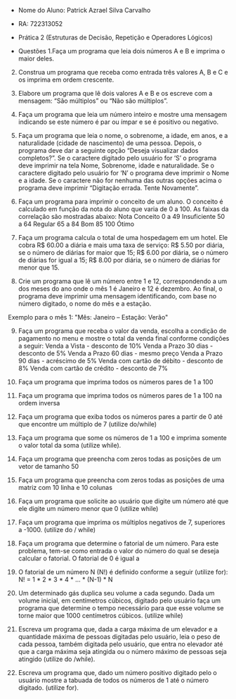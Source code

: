 * Nome do Aluno: Patrick Azrael Silva Carvalho
* RA: 722313052


* Prática 2
(Estruturas de Decisão, Repetição e Operadores Lógicos) 

* Questões 
1.Faça um programa que leia dois números A e B e imprima o maior
deles.
2. Construa um programa que receba como entrada três valores A, B
e C e os imprima em ordem crescente.

3. Elabore um programa que lê dois valores A e B e os escreve com
a mensagem: “São múltiplos” ou “Não são múltiplos”.

4. Faça um programa que leia um número inteiro e mostre uma
mensagem indicando se este número é par ou ímpar e se é
positivo ou negativo.

5. Faça um programa que leia o nome, o sobrenome, a idade, em
anos, e a naturalidade (cidade de nascimento) de uma pessoa.
Depois, o programa deve dar a seguinte opção “Deseja
visualizar dados completos?”. Se o caractere digitado pelo
usuário for ‘S’ o programa deve imprimir na tela Nome,
Sobrenome, idade e naturalidade. Se o caractere digitado pelo
usuário for ‘N’ o programa deve imprimir o Nome e a idade. Se
o caractere não for nenhuma das outras opções acima o programa
deve imprimir “Digitação errada. Tente Novamente”.

6. Faça um programa para imprimir o conceito de um aluno. O
conceito é calculado em função da nota do aluno que varia de 0
a 100. As faixas da correlação são mostradas abaixo:
Nota Conceito
0 a 49 Insuficiente
50 a 64 Regular
65 a 84 Bom
85 100 Ótimo

7. Faça um programa calcula o total de uma hospedagem em um
hotel. Ele cobra R$ 60.00 a diária e mais uma taxa de serviço:
R$ 5.50 por diária, se o número de diárias for maior que 15;
R$ 6.00 por diária, se o número de diárias for igual a 15;
R$ 8.00 por diária, se o número de diárias for menor que 15.

8. Crie um programa que lê um número entre 1 e 12, correspondendo
a um dos meses do ano onde o mês 1 é Janeiro e 12 é dezembro.
Ao final, o programa deve imprimir uma mensagem identificando,
com base no número digitado, o nome do mês e a estação.

Exemplo para o mês 1: "Mês: Janeiro – Estação: Verão"

9. Faça um programa que receba o valor da venda, escolha a
condição de pagamento no menu e mostre o total da venda final
conforme condições a seguir:
Venda a Vista - desconto de 10%
Venda a Prazo 30 dias - desconto de 5%
Venda a Prazo 60 dias - mesmo preço
Venda a Prazo 90 dias - acréscimo de 5%
Venda com cartão de débito - desconto de 8%
Venda com cartão de crédito - desconto de 7%

10. Faça um programa que imprima todos os números pares de 1
a 100

11. Faça um programa que imprima todos os números pares de 1
a 100 na ordem inversa

12. Faça um programa que exiba todos os números pares a
partir de 0 até que encontre um múltiplo de 7 (utilize
do/while)

13. Faça um programa que some os números de 1 a 100 e imprima
somente o valor total da soma (utilize while).

14. Faça um programa que preencha com zeros todas as posições
de um vetor de tamanho 50

15. Faça um programa que preencha com zeros todas as posições
de uma matriz com 10 linha e 10 colunas

16. Faça um programa que solicite ao usuário que digite um
número até que ele digite um número menor que 0 (utilize
while)

17. Faça um programa que imprima os múltiplos negativos de 7,
superiores a -1000. (utilize do / while)

18. Faça um programa que determine o fatorial de um número.
Para este problema, tem-se como entrada o valor do número do
qual se deseja calcular o fatorial. O fatorial de 0 é igual a
1. O fatorial de um número N (N!) é definido conforme a seguir
(utilize for):
N! = 1 * 2 * 3 * 4 * ... * (N-1) * N

19. Um determinado gás duplica seu volume a cada segundo.
Dada um volume inicial, em centímetros cúbicos, digitado pelo
usuário faça um programa que determine o tempo necessário para
que esse volume se torne maior que 1000 centímetros cúbicos.
(utilize while)

20. Escreva um programa que, dada a carga máxima de um
elevador e a quantidade máxima de pessoas digitadas pelo
usuário, leia o peso de cada pessoa, também digitada pelo
usuário, que entra no elevador até que a carga máxima seja
atingida ou o número máximo de pessoas seja atingido (utilize
do /while).

21. Escreva um programa que, dado um número positivo digitado
pelo o usuário mostre a tabuada de todos os números de 1 até o
número digitado. (utilize for).